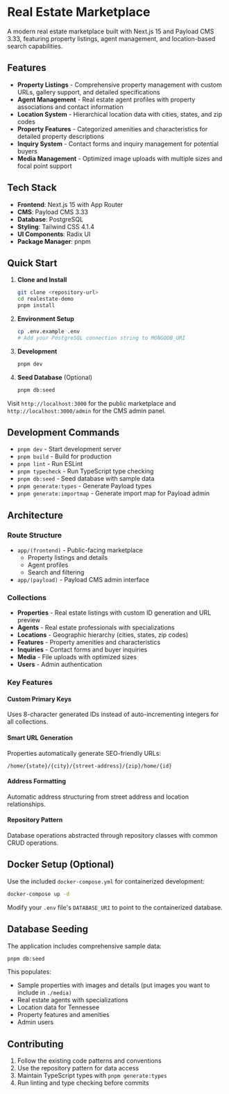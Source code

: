 # Real Estate Marketplace

A modern real estate marketplace built with Next.js 15 and Payload CMS 3.33, featuring property listings, agent management, and location-based search capabilities.

## Features

- **Property Listings** - Comprehensive property management with custom URLs, gallery support, and detailed specifications
- **Agent Management** - Real estate agent profiles with property associations and contact information
- **Location System** - Hierarchical location data with cities, states, and zip codes
- **Property Features** - Categorized amenities and characteristics for detailed property descriptions
- **Inquiry System** - Contact forms and inquiry management for potential buyers
- **Media Management** - Optimized image uploads with multiple sizes and focal point support

## Tech Stack

- **Frontend**: Next.js 15 with App Router
- **CMS**: Payload CMS 3.33
- **Database**: PostgreSQL
- **Styling**: Tailwind CSS 4.1.4
- **UI Components**: Radix UI
- **Package Manager**: pnpm

## Quick Start

1. **Clone and Install**

   ```bash
   git clone <repository-url>
   cd realestate-demo
   pnpm install
   ```

2. **Environment Setup**

   ```bash
   cp .env.example .env
   # Add your PostgreSQL connection string to MONGODB_URI
   ```

3. **Development**

   ```bash
   pnpm dev
   ```

4. **Seed Database** (Optional)
   ```bash
   pnpm db:seed
   ```

Visit `http://localhost:3000` for the public marketplace and `http://localhost:3000/admin` for the CMS admin panel.

## Development Commands

- `pnpm dev` - Start development server
- `pnpm build` - Build for production
- `pnpm lint` - Run ESLint
- `pnpm typecheck` - Run TypeScript type checking
- `pnpm db:seed` - Seed database with sample data
- `pnpm generate:types` - Generate Payload types
- `pnpm generate:importmap` - Generate import map for Payload admin

## Architecture

### Route Structure

- `app/(frontend)` - Public-facing marketplace
  - Property listings and details
  - Agent profiles
  - Search and filtering
- `app/(payload)` - Payload CMS admin interface

### Collections

- **Properties** - Real estate listings with custom ID generation and URL preview
- **Agents** - Real estate professionals with specializations
- **Locations** - Geographic hierarchy (cities, states, zip codes)
- **Features** - Property amenities and characteristics
- **Inquiries** - Contact forms and buyer inquiries
- **Media** - File uploads with optimized sizes
- **Users** - Admin authentication

### Key Features

#### Custom Primary Keys

Uses 8-character generated IDs instead of auto-incrementing integers for all collections.

#### Smart URL Generation

Properties automatically generate SEO-friendly URLs:

```
/home/{state}/{city}/{street-address}/{zip}/home/{id}
```

#### Address Formatting

Automatic address structuring from street address and location relationships.

#### Repository Pattern

Database operations abstracted through repository classes with common CRUD operations.

## Docker Setup (Optional)

Use the included `docker-compose.yml` for containerized development:

```bash
docker-compose up -d
```

Modify your `.env` file's `DATABASE_URI` to point to the containerized database.

## Database Seeding

The application includes comprehensive sample data:

```bash
pnpm db:seed
```

This populates:

- Sample properties with images and details (put images you want to include in `./media)`
- Real estate agents with specializations
- Location data for Tennessee
- Property features and amenities
- Admin users

## Contributing

1. Follow the existing code patterns and conventions
2. Use the repository pattern for data access
3. Maintain TypeScript types with `pnpm generate:types`
4. Run linting and type checking before commits
